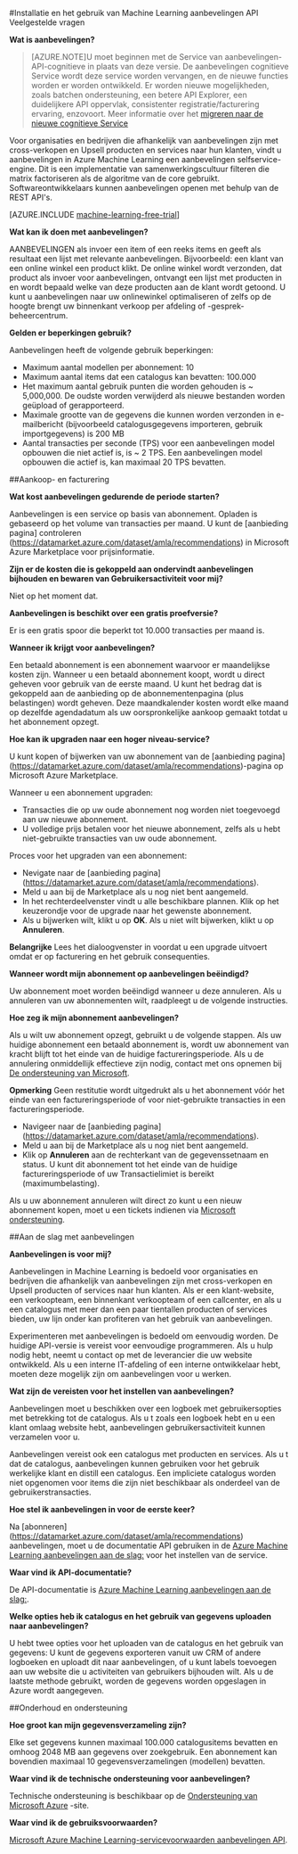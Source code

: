 <properties 
    pageTitle="Instellen en gebruiken van de Machine Learning aanbevelingen API | Microsoft Azure" 
    description="Microsoft aanbevelingen API ingebouwd met Azure Machine Learning Veelgestelde vragen" 
    services="machine-learning" 
    documentationCenter="" 
    authors="LuisCabrer" 
    manager="jhubbard" 
    editor="cgronlun"/>

<tags 
    ms.service="machine-learning" 
    ms.workload="data-services" 
    ms.tgt_pltfrm="na" 
    ms.devlang="na" 
    ms.topic="article" 
    ms.date="09/08/2016" 
    ms.author="luisca"/> 

#<a name="setting-up-and-using-machine-learning-recommendations-api-faq"></a>Installatie en het gebruik van Machine Learning aanbevelingen API Veelgestelde vragen


**Wat is aanbevelingen?**

>[AZURE.NOTE]U moet beginnen met de Service van aanbevelingen-API-cognitieve in plaats van deze versie. De aanbevelingen cognitieve Service wordt deze service worden vervangen, en de nieuwe functies worden er worden ontwikkeld. Er worden nieuwe mogelijkheden, zoals batchen ondersteuning, een betere API Explorer, een duidelijkere API oppervlak, consistenter registratie/facturering ervaring, enzovoort.
> Meer informatie over het [migreren naar de nieuwe cognitieve Service](http://aka.ms/recomigrate)

Voor organisaties en bedrijven die afhankelijk van aanbevelingen zijn met cross-verkopen en Upsell producten en services naar hun klanten, vindt u aanbevelingen in Azure Machine Learning een aanbevelingen selfservice-engine. Dit is een implementatie van samenwerkingscultuur filteren die matrix factoriseren als de algoritme van de core gebruikt. Softwareontwikkelaars kunnen aanbevelingen openen met behulp van de REST API's. 

[AZURE.INCLUDE [machine-learning-free-trial](../../includes/machine-learning-free-trial.md)]

**Wat kan ik doen met aanbevelingen?**

AANBEVELINGEN als invoer een item of een reeks items en geeft als resultaat een lijst met relevante aanbevelingen. Bijvoorbeeld: een klant van een online winkel een product klikt. De online winkel wordt verzonden, dat product als invoer voor aanbevelingen, ontvangt een lijst met producten in en wordt bepaald welke van deze producten aan de klant wordt getoond. U kunt u aanbevelingen naar uw onlinewinkel optimaliseren of zelfs op de hoogte brengt uw binnenkant verkoop per afdeling of -gesprek-beheercentrum.

**Gelden er beperkingen gebruik?**

Aanbevelingen heeft de volgende gebruik beperkingen:
* Maximum aantal modellen per abonnement: 10
* Maximum aantal items dat een catalogus kan bevatten: 100.000
* Het maximum aantal gebruik punten die worden gehouden is ~ 5,000,000. De oudste worden verwijderd als nieuwe bestanden worden geüpload of gerapporteerd.
* Maximale grootte van de gegevens die kunnen worden verzonden in e-mailbericht (bijvoorbeeld catalogusgegevens importeren, gebruik importgegevens) is 200 MB
* Aantal transacties per seconde (TPS) voor een aanbevelingen model opbouwen die niet actief is, is ~ 2 TPS. Een aanbevelingen model opbouwen die actief is, kan maximaal 20 TPS bevatten.

##<a name="purchase-and-billing"></a>Aankoop- en facturering 


**Wat kost aanbevelingen gedurende de periode starten?**

Aanbevelingen is een service op basis van abonnement. Opladen is gebaseerd op het volume van transacties per maand. U kunt de [aanbieding pagina] controleren (https://datamarket.azure.com/dataset/amla/recommendations) in Microsoft Azure Marketplace voor prijsinformatie.

**Zijn er de kosten die is gekoppeld aan ondervindt aanbevelingen bijhouden en bewaren van Gebruikersactiviteit voor mij?**

Niet op het moment dat.

**Aanbevelingen is beschikt over een gratis proefversie?**

Er is een gratis spoor die beperkt tot 10.000 transacties per maand is.

**Wanneer ik krijgt voor aanbevelingen?**

Een betaald abonnement is een abonnement waarvoor er maandelijkse kosten zijn. Wanneer u een betaald abonnement koopt, wordt u direct geheven voor gebruik van de eerste maand. U kunt het bedrag dat is gekoppeld aan de aanbieding op de abonnementenpagina (plus belastingen) wordt geheven. Deze maandkalender kosten wordt elke maand op dezelfde agendadatum als uw oorspronkelijke aankoop gemaakt totdat u het abonnement opzegt. 

**Hoe kan ik upgraden naar een hoger niveau-service?**

U kunt kopen of bijwerken van uw abonnement van de [aanbieding pagina] (https://datamarket.azure.com/dataset/amla/recommendations)-pagina op Microsoft Azure Marketplace.

Wanneer u een abonnement upgraden:

* Transacties die op uw oude abonnement nog worden niet toegevoegd aan uw nieuwe abonnement. 
* U volledige prijs betalen voor het nieuwe abonnement, zelfs als u hebt niet-gebruikte transacties van uw oude abonnement.

Proces voor het upgraden van een abonnement:

* Nevigate naar de [aanbieding pagina] (https://datamarket.azure.com/dataset/amla/recommendations).
* Meld u aan bij de Marketplace als u nog niet bent aangemeld.
* In het rechterdeelvenster vindt u alle beschikbare plannen. Klik op het keuzerondje voor de upgrade naar het gewenste abonnement.
* Als u bijwerken wilt, klikt u op **OK**. Als u niet wilt bijwerken, klikt u op **Annuleren**.

**Belangrijke** Lees het dialoogvenster in voordat u een upgrade uitvoert omdat er op facturering en het gebruik consequenties.

**Wanneer wordt mijn abonnement op aanbevelingen beëindigd?**

Uw abonnement moet worden beëindigd wanneer u deze annuleren. Als u annuleren van uw abonnementen wilt, raadpleegt u de volgende instructies.

**Hoe zeg ik mijn abonnement aanbevelingen?**

Als u wilt uw abonnement opzegt, gebruikt u de volgende stappen. Als uw huidige abonnement een betaald abonnement is, wordt uw abonnement van kracht blijft tot het einde van de huidige factureringsperiode. Als u de annulering onmiddellijk effectieve zijn nodig, contact met ons opnemen bij [De ondersteuning van Microsoft](https://support.microsoft.com/oas/default.aspx?gprid=17024&st=1&wfxredirect=1&sd=gn).

**Opmerking** Geen restitutie wordt uitgedrukt als u het abonnement vóór het einde van een factureringsperiode of voor niet-gebruikte transacties in een factureringsperiode.

* Navigeer naar de [aanbieding pagina] (https://datamarket.azure.com/dataset/amla/recommendations).
* Meld u aan bij de Marketplace als u nog niet bent aangemeld.
* Klik op **Annuleren** aan de rechterkant van de gegevenssetnaam en status. U kunt dit abonnement tot het einde van de huidige factureringsperiode of uw Transactielimiet is bereikt (maximumbelasting).

Als u uw abonnement annuleren wilt direct zo kunt u een nieuw abonnement kopen, moet u een tickets indienen via [Microsoft ondersteuning](https://support.microsoft.com/oas/default.aspx?gprid=17024&st=1&wfxredirect=1&sd=gn).

##<a name="getting-started-with-recommendations"></a>Aan de slag met aanbevelingen

**Aanbevelingen is voor mij?** 

Aanbevelingen in Machine Learning is bedoeld voor organisaties en bedrijven die afhankelijk van aanbevelingen zijn met cross-verkopen en Upsell producten of services naar hun klanten. Als er een klant-website, een verkoopteam, een binnenkant verkoopteam of een callcenter, en als u een catalogus met meer dan een paar tientallen producten of services bieden, uw lijn onder kan profiteren van het gebruik van aanbevelingen. 

Experimenteren met aanbevelingen is bedoeld om eenvoudig worden. De huidige API-versie is vereist voor eenvoudige programmeren. Als u hulp nodig hebt, neemt u contact op met de leverancier die uw website ontwikkeld. Als u een interne IT-afdeling of een interne ontwikkelaar hebt, moeten deze mogelijk zijn om aanbevelingen voor u werken. 

**Wat zijn de vereisten voor het instellen van aanbevelingen?**

Aanbevelingen moet u beschikken over een logboek met gebruikersopties met betrekking tot de catalogus. Als u t zoals een logboek hebt en u een klant omlaag website hebt, aanbevelingen gebruikersactiviteit kunnen verzamelen voor u. 

Aanbevelingen vereist ook een catalogus met producten en services. Als u t dat de catalogus, aanbevelingen kunnen gebruiken voor het gebruik werkelijke klant en distill een catalogus. Een impliciete catalogus worden niet opgenomen voor items die zijn niet beschikbaar als onderdeel van de gebruikerstransacties.

**Hoe stel ik aanbevelingen in voor de eerste keer?**

Na [abonneren] (https://datamarket.azure.com/dataset/amla/recommendations) aanbevelingen, moet u de documentatie API gebruiken in de [Azure Machine Learning aanbevelingen aan de slag:](machine-learning-recommendation-api-quick-start-guide.md) voor het instellen van de service.

**Waar vind ik API-documentatie?** 

De API-documentatie is [Azure Machine Learning aanbevelingen aan de slag:](machine-learning-recommendation-api-quick-start-guide.md).

**Welke opties heb ik catalogus en het gebruik van gegevens uploaden naar aanbevelingen?**

U hebt twee opties voor het uploaden van de catalogus en het gebruik van gegevens: U kunt de gegevens exporteren vanuit uw CRM of andere logboeken en uploadt dit naar aanbevelingen, of u kunt labels toevoegen aan uw website die u activiteiten van gebruikers bijhouden wilt. Als u de laatste methode gebruikt, worden de gegevens worden opgeslagen in Azure wordt aangegeven.

##<a name="maintenance-and-support"></a>Onderhoud en ondersteuning

**Hoe groot kan mijn gegevensverzameling zijn?**

Elke set gegevens kunnen maximaal 100.000 catalogusitems bevatten en omhoog 2048 MB aan gegevens over zoekgebruik.
Een abonnement kan bovendien maximaal 10 gegevensverzamelingen (modellen) bevatten.

**Waar vind ik de technische ondersteuning voor aanbevelingen?**

Technische ondersteuning is beschikbaar op de [Ondersteuning van Microsoft Azure](https://social.msdn.microsoft.com/forums/azure/home?forum=MachineLearning) -site.

**Waar vind ik de gebruiksvoorwaarden?**

[Microsoft Azure Machine Learning-servicevoorwaarden aanbevelingen API](https://datamarket.azure.com/dataset/amla/recommendations#terms).



 
